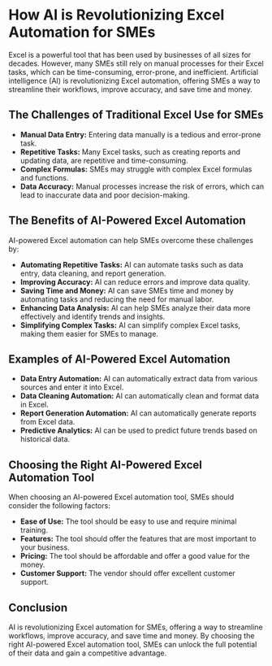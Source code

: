# How AI is Revolutionizing Excel Automation for SMEs

Excel is a powerful tool that has been used by businesses of all sizes for decades. However, many SMEs still rely on manual processes for their Excel tasks, which can be time-consuming, error-prone, and inefficient. Artificial intelligence (AI) is revolutionizing Excel automation, offering SMEs a way to streamline their workflows, improve accuracy, and save time and money.

## The Challenges of Traditional Excel Use for SMEs

*   **Manual Data Entry:** Entering data manually is a tedious and error-prone task.
*   **Repetitive Tasks:** Many Excel tasks, such as creating reports and updating data, are repetitive and time-consuming.
*   **Complex Formulas:** SMEs may struggle with complex Excel formulas and functions.
*   **Data Accuracy:** Manual processes increase the risk of errors, which can lead to inaccurate data and poor decision-making.

## The Benefits of AI-Powered Excel Automation

AI-powered Excel automation can help SMEs overcome these challenges by:

*   **Automating Repetitive Tasks:** AI can automate tasks such as data entry, data cleaning, and report generation.
*   **Improving Accuracy:** AI can reduce errors and improve data quality.
*   **Saving Time and Money:** AI can save SMEs time and money by automating tasks and reducing the need for manual labor.
*   **Enhancing Data Analysis:** AI can help SMEs analyze their data more effectively and identify trends and insights.
*   **Simplifying Complex Tasks:** AI can simplify complex Excel tasks, making them easier for SMEs to manage.

## Examples of AI-Powered Excel Automation

*   **Data Entry Automation:** AI can automatically extract data from various sources and enter it into Excel.
*   **Data Cleaning Automation:** AI can automatically clean and format data in Excel.
*   **Report Generation Automation:** AI can automatically generate reports from Excel data.
*   **Predictive Analytics:** AI can be used to predict future trends based on historical data.

## Choosing the Right AI-Powered Excel Automation Tool

When choosing an AI-powered Excel automation tool, SMEs should consider the following factors:

*   **Ease of Use:** The tool should be easy to use and require minimal training.
*   **Features:** The tool should offer the features that are most important to your business.
*   **Pricing:** The tool should be affordable and offer a good value for the money.
*   **Customer Support:** The vendor should offer excellent customer support.

## Conclusion

AI is revolutionizing Excel automation for SMEs, offering a way to streamline workflows, improve accuracy, and save time and money. By choosing the right AI-powered Excel automation tool, SMEs can unlock the full potential of their data and gain a competitive advantage.